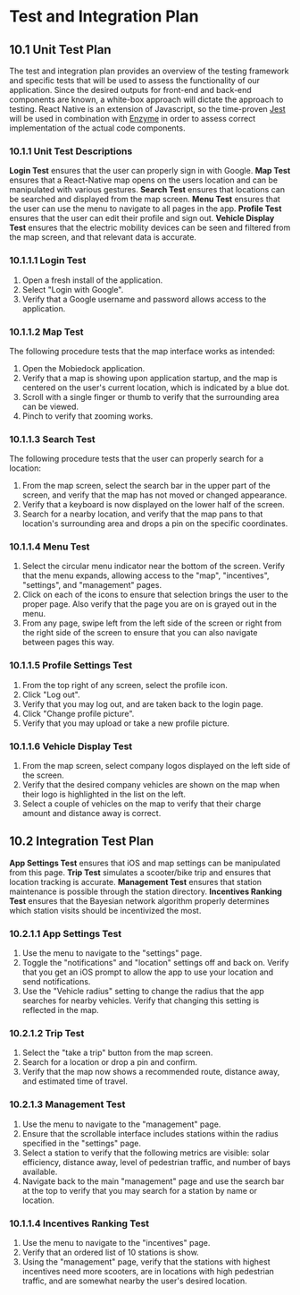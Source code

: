 # Test and Integration Plan
## 10.1 Unit Test Plan
The test and integration plan provides an overview of the testing framework and specific tests that will be used to assess the functionality of our application.  Since the desired outputs for front-end and back-end components are known, a white-box approach will dictate the approach to testing.  React Native is an extension of Javascript, so the time-proven [Jest](https://jestjs.io/) will be used in combination with [Enzyme](https://airbnb.io/enzyme/) in order to assess correct implementation of the actual code components.
### 10.1.1 Unit Test Descriptions
  **Login Test** ensures that the user can properly sign in with Google.
  **Map Test** ensures that a React-Native map opens on the users location and can be manipulated with various gestures.
  **Search Test** ensures that locations can be searched and displayed from the map screen.
  **Menu Test** ensures that the user can use the menu to navigate to all pages in the app.
  **Profile Test** ensures that the user can edit their profile and sign out.
  **Vehicle Display Test** ensures that the electric mobility devices can be seen and filtered from the map screen, and that relevant data is accurate.
### 10.1.1.1 Login Test
  1. Open a fresh install of the application.
  2. Select "Login with Google".
  3. Verify that a Google username and password allows access to the application.
### 10.1.1.2 Map Test
The following procedure tests that the map interface works as intended:
  1. Open the Mobiedock application.
  2. Verify that a map is showing upon application startup, and the map is centered on the user's current location, which is indicated by a blue dot.
  3. Scroll with a single finger or thumb to verify that the surrounding area can be viewed.
  4. Pinch to verify that zooming works.
### 10.1.1.3 Search Test
The following procedure tests that the user can properly search for a location:
  1. From the map screen, select the search bar in the upper part of the screen, and verify that the map has not moved or changed appearance.
  2. Verify that a keyboard is now displayed on the lower half of the screen.
  3. Search for a nearby location, and verify that the map pans to that location's surrounding area and drops a pin on the specific coordinates.
### 10.1.1.4 Menu Test
  1. Select the circular menu indicator near the bottom of the screen.  Verify that the menu expands, allowing access to the "map", "incentives", "settings", and "management" pages.
  2. Click on each of the icons to ensure that selection brings the user to the proper page.  Also verify that the page you are on is grayed out in the menu.
  3. From any page, swipe left from the left side of the screen or right from the right side of the screen to ensure that you can also navigate between pages this way.
### 10.1.1.5 Profile Settings Test
  1. From the top right of any screen, select the profile icon.
  2. Click "Log out".
  3. Verify that you may log out, and are taken back to the login page.
  4. Click "Change profile picture".
  5. Verify that you may upload or take a new profile picture.
### 10.1.1.6 Vehicle Display Test
  1. From the map screen, select company logos displayed on the left side of the screen.
  2. Verify that the desired company vehicles are shown on the map when their logo is highlighted in the list on the left.
  3. Select a couple of vehicles on the map to verify that their charge amount and distance away is correct.

## 10.2 Integration Test Plan
  **App Settings Test** ensures that iOS and map settings can be manipulated from this page.
  **Trip Test** simulates a scooter/bike trip and ensures that location tracking is accurate.
  **Management Test** ensures that station maintenance is possible through the station directory.
  **Incentives Ranking Test** ensures that the Bayesian network algorithm properly determines which station visits should be incentivized the most.
### 10.2.1.1 App Settings Test
  1. Use the menu to navigate to the "settings" page.
  2. Toggle the "notifications" and "location" settings off and back on.  Verify that you get an iOS prompt to allow the app to use your location and send notifications.
  3. Use the "Vehicle radius" setting to change the radius that the app searches for nearby vehicles.  Verify that changing this setting is reflected in the map.
### 10.2.1.2 Trip Test
  1. Select the "take a trip" button from the map screen.
  2. Search for a location or drop a pin and confirm.
  3. Verify that the map now shows a recommended route, distance away, and estimated time of travel.
### 10.2.1.3 Management Test
  1. Use the menu to navigate to the "management" page.
  2. Ensure that the scrollable interface includes stations within the radius specified in the "settings" page.
  3. Select a station to verify that the following metrics are visible: solar efficiency, distance away, level of pedestrian traffic, and number of bays available.
  4. Navigate back to the main "management" page and use the search bar at the top to verify that you may search for a station by name or location.
### 10.1.1.4 Incentives Ranking Test
  1. Use the menu to navigate to the "incentives" page.
  2. Verify that an ordered list of 10 stations is show.
  3. Using the "management" page, verify that the stations with highest incentives need more scooters, are in locations with high pedestrian traffic, and are somewhat nearby the user's desired location.
